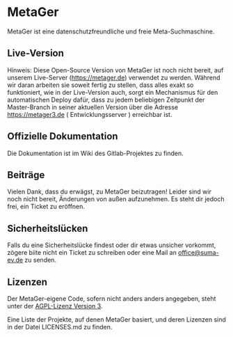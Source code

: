 # MetaGer

MetaGer ist eine datenschutzfreundliche und freie Meta-Suchmaschine.

## Live-Version
Hinweis: Diese Open-Source Version von MetaGer ist noch nicht bereit, auf unserem Live-Server (https://metager.de) verwendet zu werden.
Während wir daran arbeiten sie soweit fertig zu stellen, dass alles exakt so funktioniert, wie in der Live-Version auch, sorgt
ein Mechanismus für den automatischen Deploy dafür, dass zu jedem beliebigen Zeitpunkt der Master-Branch in seiner aktuellen Version
über die Adresse https://metager3.de ( Entwicklungsserver ) erreichbar ist.

## Offizielle Dokumentation

Die Dokumentation ist im Wiki des Gitlab-Projektes zu finden.

## Beiträge

Vielen Dank, dass du erwägst, zu MetaGer beizutragen!
Leider sind wir noch nicht bereit, Änderungen von außen aufzunehmen.
Es steht dir jedoch frei, ein Ticket zu eröffnen.

## Sicherheitslücken

Falls du eine Sicherheitslücke findest oder dir etwas unsicher vorkommt,
zögere biite nicht ein Ticket zu schreiben oder eine Mail an [office@suma-ev.de](mailto:office@suma-ev.de) zu senden.

## Lizenzen

Der MetaGer-eigene Code, sofern nicht anders anders angegeben, steht unter der [AGPL-Lizenz Version 3](https://www.gnu.org/licenses/agpl-3.0).

Eine Liste der Projekte, auf denen MetaGer basiert, und deren Lizenzen sind in der Datei LICENSES.md zu finden. 